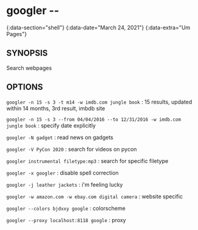 # googler --
{:data-section="shell"}
{:data-date="March 24, 2021"}
{:data-extra="Um Pages"}

## SYNOPSIS
Search webpages

## OPTIONS
`googler -n 15 -s 3 -t m14 -w imdb.com jungle book`
: 15 results, updated within 14 months, 3rd result, imbdb site

`googler -n 15 -s 3 --from 04/04/2016 --to 12/31/2016 -w imdb.com jungle book`
: specify date explicitly

`googler -N gadget`
: read news on gadgets

`googler -V PyCon 2020`
: search for videos on pycon

`googler instrumental filetype:mp3`
: search for specific filetype

`googler -x googler`
: disable spell correction

`googler -j leather jackets`
: i'm feeling lucky

`googler -w amazon.com -w ebay.com digital camera`
: website specific

`googler --colors bjdxxy google`
: colorscheme

`googler --proxy localhost:8118 google`
: proxy
